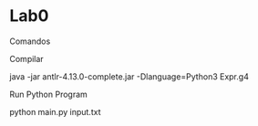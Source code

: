 # Lab0

Comandos

Compilar 

java -jar antlr-4.13.0-complete.jar -Dlanguage=Python3 Expr.g4   

Run Python Program

python main.py input.txt   
